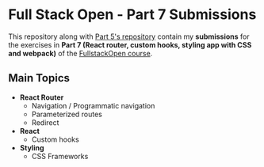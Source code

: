 # Full Stack Open - Part 7 Submissions

This repository along with [Part 5's repository](https://github.com/RicLobo626/fso-part5/tree/part7-exercises) contain my **submissions** for the exercises in **Part 7 (React router, custom hooks, styling app with CSS and webpack)** of the [FullstackOpen course](https://fullstackopen.com/en/).

## Main Topics

- **React Router**
  - Navigation / Programmatic navigation
  - Parameterized routes
  - Redirect
- **React**
  - Custom hooks
- **Styling**
  - CSS Frameworks
